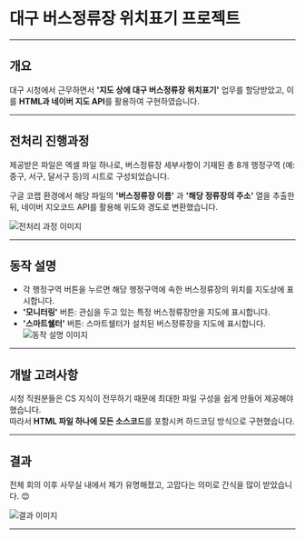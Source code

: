 # 대구 버스정류장 위치표기 프로젝트

---

## 개요
대구 시청에서 근무하면서 **'지도 상에 대구 버스정류장 위치표기'** 업무를 할당받았고, 이를 **HTML과 네이버 지도 API**를 활용하여 구현하였습니다.

---

## 전처리 진행과정
제공받은 파일은 엑셀 파일 하나로, 버스정류장 세부사항이 기재된 총 8개 행정구역 (예: 중구, 서구, 달서구 등)의 시트로 구성되었습니다.

구글 코랩 환경에서 해당 파일의 **'버스정류장 이름'** 과 **'해당 정류장의 주소'** 열을 추출한 뒤, 네이버 지오코드 API를 활용해 위도와 경도로 변환했습니다.

![전처리 과정 이미지](https://github.com/user-attachments/assets/4493962f-e7f8-43ff-9765-89b313f2cfc5)

---

## 동작 설명
- 각 행정구역 버튼을 누르면 해당 행정구역에 속한 버스정류장의 위치를 지도상에 표시합니다.
- **'모니터링'** 버튼: 관심을 두고 있는 특정 버스정류장만을 지도에 표시합니다.
- **'스마트쉘터'** 버튼: 스마트쉘터가 설치된 버스정류장을 지도에 표시합니다.
![동작 설명 이미지](https://github.com/user-attachments/assets/88ab0028-8b9a-4be0-a736-cd4ede7d2554)


---

## 개발 고려사항
시청 직원분들은 CS 지식이 전무하기 때문에 최대한 파일 구성을 쉽게 만들어 제공해야 했습니다.  
따라서 **HTML 파일 하나에 모든 소스코드**를 포함시켜 하드코딩 방식으로 구현했습니다.

---

## 결과
전체 회의 이후 사무실 내에서 제가 유명해졌고, 고맙다는 의미로 간식을 많이 받았습니다. 😊

![결과 이미지](https://github.com/user-attachments/assets/caba7b91-7549-4150-9ae4-f0fa0fd57b3e)

---


